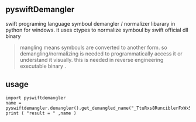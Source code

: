 ## pyswiftDemangler
swift programing language symboul demangler / normalizer libarary in  python for windows.
it uses ctypes to normalize symboul by swift official dll binary

>mangling means symbouls are  converted to another form.
so demangling/normalizing is needed to programmatically access it or  understand it visually.
this is needed in reverse engineering executable binary .

## usage

```
import pyswiftdemangler
name = pyswiftdemangler.demangler().get_demangled_name("_TtuRxs8RunciblerFxWx5Mince6Quince_")
print ( "result = " ,name )
```
